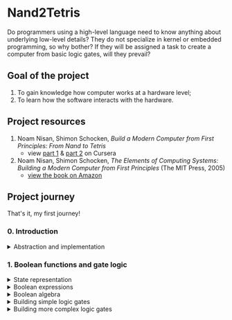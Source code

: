 # Nand2Tetris

Do programmers using a high-level language need to know anything about underlying low-level details? They do not specialize in kernel or embedded programming, so why bother? If they will be assigned a task to create a computer from basic logic gates, will they prevail?

## Goal of the project

1. To gain knowledge how computer works at a hardware level;
2. To learn how the software interacts with the hardware.

## Project resources

1. Noam Nisan, Shimon Schocken, _Build a Modern Computer from First Principles: From Nand to Tetris_
   - view [part 1](https://www.coursera.org/learn/build-a-computer) & [part 2](https://www.coursera.org/learn/nand2tetris2) on Cursera
2. Noam Nisan, Shimon Schocken, _The Elements of Computing Systems: Building a Modern Computer from First Principles_ (The MIT Press, 2005)
   - [view the book on Amazon](https://www.amazon.com/Elements-Computing-Systems-Building-Principles/dp/0262640686/ref=ed_oe_p)

## Project journey

That's it, my first journey!

### 0. Introduction

<details>
   <summary>Abstraction and implementation</summary>

#### Abstraction and implementation

> Printing "Hello World" on the screen actually involves setting a bunch of pixels on your screen to be lighter or darker. You have to put the pixels that are lighter in a very special order to somehow represent the letter H and then the letter E. How did it happen? [...] The "how" is called an implementation and the "what" is an abstraction. [...] Due to abstraction, we can separate concerns. When we can separate, we can forget a lot of details about implementation. You can repeat that many times in many multiple layers of abstraction, one above the other.

The multiple levels of abstraction idea is explained very well by this quote.

> So here we are at the very low level of everything in, in applied computer science. And this actually is not computer science. This is electrical engineering and solid state physics. And all sorts of things that neither Norm and I understand much about. And therefore, we're going to obstruct the way of this hardware and focus instead on the most elementary logic gate that we can think of, which is called NAND.

Great reference to previous part with abstraction, when one need to abstract over electrical engineering stuff.

</details>

### 1. Boolean functions and gate logic

<details>
   <summary>State representation</summary>

#### State representation

> You've probably all heard that computers internally only have 0s and 1s. It's simplest to have only two possible values that you need to maintain.

##### N = 0

Considering a zero-element state representation is not practical. It cannot be instantiated, as the state is not representable by definition. The equivalence in programming languages is `void` or `never`. Mathematically it is an empty set (`{}`).

##### N = 1

Considering a one-element state leads to confusion. It has one member and the information can be saved, but the meaning cannot be obtained. It is a similar concept to a set containing one element - `{ () }`. In programming languages it's called a `unit` or `()`.

Example:

1. There is a board with all facts about **existing** personal relationships **we know**, represented in a `<person1><person2>: ()` manner.
2. Person A is in relationship with person B, denoted as `AB : ()` inscription on the board.
3. **We also know** that person C **is not** in relationship with person D.
4. If we try to denote it on the relationship board, we are facing with lack of "other representative" which can deny being in relationship. On the other hand, if we just skip this piece of information, we are rejecting **a fact that we know** about the world.

Using a one-element state to represent a more complex world is not enough.

##### N = 2

True and false, one and zero, yin and yang - possible representations of state which is able to describe all world around us in a precise way. Remember `boolean`?

##### N > 2

True, false, and maybe? Zero, one, or a half? The state containing more elements is more precise, but as higher the abstraction (dimension) goes, the implementation (with our current technology) becomes more complex.

</details>

<details>
   <summary>Boolean expressions</summary>

#### Boolean expressions

`Boolean` is a set with two elements: `{ True, False }`. The elements of the set are the simplest values and all operations can be evaluated either to `True` (`1`) or `False` (`0`).

A function is a transformation of an input into an output e.g. `AND`, `OR`, and `NOT`.

> Once we have functions, we can start combining them.

Example of operation composition from the course:

```text
  1 AND (0 OR (NOT (1)))
= 1 AND (0 OR 0)
= 1 AND 0
= 0
```

It's true (pun!) with boolean world, but try to imagine a function composition with one function returning `void` element and the second expecting a `boolean` value on input.

_My opinion is that programmers always should be aiming to "process" an input into the output by function composition._

</details>

<details>
   <summary>Boolean algebra</summary>

#### Boolean algebra

> In its most general form, algebra is the study of mathematical symbols and the rules for manipulating these symbols.

Relaying on the cite above, we can assume that algebra is all around us, as all civilization is based on symbols. They might be letters, digits etc. All what's needed to build or to share knowledge.

##### Commutative law

In algebra there may exist some laws. Binary function like `AND` and `OR` have some really nice trait - they are commutative. The order of operands does not matter.

`x OR y = y OR x`
`x AND y = y AND x`

Worth to remember that it's a trait of a single function rather than a whole universe. In the realm of Rational numbers, addition is commutative, and division is not.

##### Associative law

Another real cool law is associativity. It can be remembered as "I do not need parenthesis".

`x AND (y AND z) = (x AND y) AND z`
`x OR (y OR z) = (x OR y) OR z`

##### Distributive law

Third law one can apply to boolean algebra is distributive law.
`x OR (y AND z) = (x OR y) AND (x OR z)`
`x AND (y OR z) = (x AND y) OR (x AND z)`

##### De Morgan laws

Should sound familiar to all CS student which took Logics 101.

`NOT(x AND y) = NOT(x) OR NOT(y)`
`NOT(x OR y) = NOT(x) AND NOT(y)`

</details>

<details>
   <summary>Building simple logic gates</summary>

#### Building simple logic gates

One gate to rule them all - let me introduce a `NAND` gate. It's a building block for all other gates. Starting only with the `NAND` gate, it is the first task in this course to implement `NOT`, `AND`, and `OR` gates.

##### Implementing NOT gate

Let's start with a description of both `NAND` and `NOT` gate.

| a   | b   | NAND(a,b) |
| --- | --- | --------- |
| 0   | 0   | 1         |
| 0   | 1   | 1         |
| 1   | 0   | 1         |
| 1   | 1   | 0         |

| a   | NOT(a) |
| --- | ------ |
| 0   | 1      |
| 1   | 0      |

An interface of the `NOT` gate requires 1 input, but the `NAND` gate requires two of them. The signal must be therefore split into two inputs. The `NAND` gate looks like this:

| a   | b (=a) | NAND(a,b) |
| --- | ------ | --------- |
| 0   | 0      | 1         |
| 1   | 1      | 0         |

Both tables (`NOT(a)` and `NAND(a,b=a)`) are equal now.

##### Implementing AND gate

As there are already `NOT` and `NAND` gates available, a the `AND` gate can be build by using double negation law (`NOT(NOT(a)) == a`). Therefore: `AND(a,b) = NOT(NOT(AND(a))) = NOT(NAND(a))`.

##### Implementing OR gate

Again, one of laws can be used to obtain an `OR` gate. Starting from de Morgan law: `NOT(x AND y) = NOT(x) OR NOT(y)`, let's introduce `a = NOT(x)` and `b = NOT(y)`, hence `NOT(NOT(a) AND NOT(b)) = a OR b`. It can be simplified to `NAND(NOT(a), NOT(b)) = a OR b`.

</details>

<details>
   <summary>Building more complex logic gates</summary>

#### Building more complex logic gates

The goal of this subchapter is to build working `XOR`, `MUX`, and `DMUX` gates using all gates build previously.

##### Implementing XOR gate

The `XOR` gate evaluates to `1` only if the operands have opposite values.

| a   | b   | XOR(a, b) |
| --- | --- | --------- |
| 0   | 0   | 0         |
| 0   | 1   | 1         |
| 1   | 0   | 1         |
| 1   | 1   | 0         |

To be evaluated to `1`, the second row (`NOT(a) AND b`) or third row (`a AND NOT(b)`) must be evaluated. Hence:

`XOR(a,b) = (NOT(a) AND b) OR (a AND NOT(b))` // `(a AND NOT(b)) = c`
`XOR(a,b) = (NOT(a) AND b) OR c` // using distributive law
`XOR(a,b) = (NOT(a) OR c) AND (b OR c)`
`XOR(a,b) = (NOT(a) OR (a AND NOT(b))) AND (b OR (a AND NOT(b)))` // using distributive law twice
`XOR(a,b) = ((NOT(a) OR a) AND (NOT(a) OR NOT(b))) AND ((b OR a) AND (b OR NOT(b)))`
`XOR(a,b) = (1 OR (a NAND b)) AND ((b OR a) AND 1)`
`XOR(a,b) = (a NAND b)) AND (b OR a)`

They must not be both ones (`a NAND b`) and they must evaluate to 1 (`b OR a`).

##### Implementing MUX gate

A multiplexer chip is responsible for switching between two signals based on provided flag `s`.

| s   | MUX(a,b,s) |
| --- | ---------- |
| 0   | a          |
| 1   | b          |

It can either (`OR`) return `a` when the signal is 0 (`NOT(s)`) or return `b` when the signal is 1 (`s`). So the following expressions implements the `MUX` interface.

`(NOT(s) AND a) OR (s AND b)`

##### Implementing DMUX gate

A demultiplexer chip is the reverse of the previous one. Based on provided flag `s`, it channels provided input onto one of two outputs.

| s   | DMUX(a,s) |
| --- | --------- |
| 0   | [a, 0]    |
| 1   | [0, a]    |

Similarly to the previous gate, the input must be paired with both `s` and `NOT(s)`. Due to the law of excluded middle, one of the values (`s` or `NOT(s)`) must be true. The "truthy" one will keep the value `a` after being paired, the "falsy" one will evaluate to `0`. To sum up, following code is a demultiplexer:
`[x, y] = [NOT(s) AND a, s AND a]`

</details>
